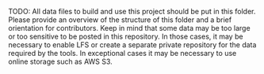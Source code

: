 TODO: All data files to build and use this project should be put in this folder. Please provide an overview of the structure of this folder and a brief orientation for contributors. Keep in mind that some data may be too large or too sensitive to be posted in this repository.  In those cases, it may be necessary to enable LFS or create a separate private repository for the data required by the tools.  In exceptional cases it may be necessary to use online storage such as AWS S3. 
